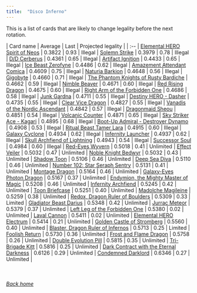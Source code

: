 ```yaml
---
title:  "Disco Inferno"
---
```


This is a list of cards that are likely to change legality before the next rotation.

| Card name | Average | Last | Projected legality |
| :-- |
[Elemental HERO Spirit of Neos](https://db.ygoprodeck.com/card/?search=Elemental%20HERO%20Spirit%20of%20Neos) | 0.3822 | 0.93 | Illegal |
[Solemn Strike](https://db.ygoprodeck.com/card/?search=Solemn%20Strike) | 0.3979 | 0.78 | Illegal |
[D/D Cerberus](https://db.ygoprodeck.com/card/?search=D/D%20Cerberus) | 0.4361 | 0.65 | Illegal |
[Artifact Ignition](https://db.ygoprodeck.com/card/?search=Artifact%20Ignition) | 0.4433 | 0.65 | Illegal |
[Ice Beast Zerofyne](https://db.ygoprodeck.com/card/?search=Ice%20Beast%20Zerofyne) | 0.4486 | 0.62 | Illegal |
[Amazement Attendant Comica](https://db.ygoprodeck.com/card/?search=Amazement%20Attendant%20Comica) | 0.4609 | 0.75 | Illegal |
[Naturia Barkion](https://db.ygoprodeck.com/card/?search=Naturia%20Barkion) | 0.4648 | 0.56 | Illegal |
[Gigobyte](https://db.ygoprodeck.com/card/?search=Gigobyte) | 0.4660 | 0.71 | Illegal |
[The Phantom Knights of Rusty Bardiche](https://db.ygoprodeck.com/card/?search=The%20Phantom%20Knights%20of%20Rusty%20Bardiche) | 0.4662 | 0.59 | Illegal |
[Nimble Beaver](https://db.ygoprodeck.com/card/?search=Nimble%20Beaver) | 0.4671 | 0.60 | Illegal |
[Red Rising Dragon](https://db.ygoprodeck.com/card/?search=Red%20Rising%20Dragon) | 0.4675 | 0.60 | Illegal |
[Right Arm of the Forbidden One](https://db.ygoprodeck.com/card/?search=Right%20Arm%20of%20the%20Forbidden%20One) | 0.4686 | 0.58 | Illegal |
[Junk Gardna](https://db.ygoprodeck.com/card/?search=Junk%20Gardna) | 0.4711 | 0.55 | Illegal |
[Destiny HERO - Dasher](https://db.ygoprodeck.com/card/?search=Destiny%20HERO%20-%20Dasher) | 0.4735 | 0.55 | Illegal |
[Clear Vice Dragon](https://db.ygoprodeck.com/card/?search=Clear%20Vice%20Dragon) | 0.4827 | 0.55 | Illegal |
[Vanadis of the Nordic Ascendant](https://db.ygoprodeck.com/card/?search=Vanadis%20of%20the%20Nordic%20Ascendant) | 0.4842 | 0.57 | Illegal |
[Dragonmaid Sheou](https://db.ygoprodeck.com/card/?search=Dragonmaid%20Sheou) | 0.4851 | 0.54 | Illegal |
[Volcanic Counter](https://db.ygoprodeck.com/card/?search=Volcanic%20Counter) | 0.4871 | 0.65 | Illegal |
[Sky Striker Ace - Kagari](https://db.ygoprodeck.com/card/?search=Sky%20Striker%20Ace%20-%20Kagari) | 0.4895 | 0.68 | Illegal |
[Boot-Up Admiral - Destroyer Dynamo](https://db.ygoprodeck.com/card/?search=Boot-Up%20Admiral%20-%20Destroyer%20Dynamo) | 0.4908 | 0.53 | Illegal |
[Ritual Beast Tamer Lara](https://db.ygoprodeck.com/card/?search=Ritual%20Beast%20Tamer%20Lara) | 0.4915 | 0.60 | Illegal |
[Galaxy Cyclone](https://db.ygoprodeck.com/card/?search=Galaxy%20Cyclone) | 0.4934 | 0.62 | Illegal |
[Infernity Launcher](https://db.ygoprodeck.com/card/?search=Infernity%20Launcher) | 0.4937 | 0.62 | Illegal |
[Skull Archfiend of Lightning](https://db.ygoprodeck.com/card/?search=Skull%20Archfiend%20of%20Lightning) | 0.4943 | 0.54 | Illegal |
[Successor Soul](https://db.ygoprodeck.com/card/?search=Successor%20Soul) | 0.4984 | 0.60 | Illegal |
[Red-Eyes Wyvern](https://db.ygoprodeck.com/card/?search=Red-Eyes%20Wyvern) | 0.5018 | 0.41 | Unlimited |
[Effect Veiler](https://db.ygoprodeck.com/card/?search=Effect%20Veiler) | 0.5032 | 0.47 | Unlimited |
[Noble Knight Bedwyr](https://db.ygoprodeck.com/card/?search=Noble%20Knight%20Bedwyr) | 0.5032 | 0.43 | Unlimited |
[Shadow Toon](https://db.ygoprodeck.com/card/?search=Shadow%20Toon) | 0.5106 | 0.46 | Unlimited |
[Deep Sea Diva](https://db.ygoprodeck.com/card/?search=Deep%20Sea%20Diva) | 0.5110 | 0.46 | Unlimited |
[Number 102: Star Seraph Sentry](https://db.ygoprodeck.com/card/?search=Number%20102:%20Star%20Seraph%20Sentry) | 0.5131 | 0.41 | Unlimited |
[Montage Dragon](https://db.ygoprodeck.com/card/?search=Montage%20Dragon) | 0.5164 | 0.46 | Unlimited |
[Galaxy-Eyes Photon Dragon](https://db.ygoprodeck.com/card/?search=Galaxy-Eyes%20Photon%20Dragon) | 0.5167 | 0.37 | Unlimited |
[Endymion, the Mighty Master of Magic](https://db.ygoprodeck.com/card/?search=Endymion,%20the%20Mighty%20Master%20of%20Magic) | 0.5208 | 0.46 | Unlimited |
[Infernity Archfiend](https://db.ygoprodeck.com/card/?search=Infernity%20Archfiend) | 0.5245 | 0.42 | Unlimited |
[Toon Briefcase](https://db.ygoprodeck.com/card/?search=Toon%20Briefcase) | 0.5251 | 0.40 | Unlimited |
[Madolche Magileine](https://db.ygoprodeck.com/card/?search=Madolche%20Magileine) | 0.5259 | 0.38 | Unlimited |
[Redox, Dragon Ruler of Boulders](https://db.ygoprodeck.com/card/?search=Redox,%20Dragon%20Ruler%20of%20Boulders) | 0.5309 | 0.33 | Limited |
[Gladiator Beast Darius](https://db.ygoprodeck.com/card/?search=Gladiator%20Beast%20Darius) | 0.5348 | 0.42 | Unlimited |
[Jurrac Meteor](https://db.ygoprodeck.com/card/?search=Jurrac%20Meteor) | 0.5379 | 0.37 | Unlimited |
[Left Leg of the Forbidden One](https://db.ygoprodeck.com/card/?search=Left%20Leg%20of%20the%20Forbidden%20One) | 0.5380 | 0.02 | Unlimited |
[Laval Cannon](https://db.ygoprodeck.com/card/?search=Laval%20Cannon) | 0.5411 | 0.02 | Unlimited |
[Elemental HERO Electrum](https://db.ygoprodeck.com/card/?search=Elemental%20HERO%20Electrum) | 0.5414 | 0.21 | Unlimited |
[Golden Castle of Stromberg](https://db.ygoprodeck.com/card/?search=Golden%20Castle%20of%20Stromberg) | 0.5560 | 0.40 | Unlimited |
[Blaster, Dragon Ruler of Infernos](https://db.ygoprodeck.com/card/?search=Blaster,%20Dragon%20Ruler%20of%20Infernos) | 0.5713 | 0.25 | Limited |
[Foolish Return](https://db.ygoprodeck.com/card/?search=Foolish%20Return) | 0.5730 | 0.36 | Unlimited |
[Frost and Flame Dragon](https://db.ygoprodeck.com/card/?search=Frost%20and%20Flame%20Dragon) | 0.5758 | 0.26 | Unlimited |
[Double Evolution Pill](https://db.ygoprodeck.com/card/?search=Double%20Evolution%20Pill) | 0.5815 | 0.35 | Unlimited |
[Tri-Brigade Kitt](https://db.ygoprodeck.com/card/?search=Tri-Brigade%20Kitt) | 0.5816 | 0.25 | Unlimited |
[Dark Contract with the Eternal Darkness](https://db.ygoprodeck.com/card/?search=Dark%20Contract%20with%20the%20Eternal%20Darkness) | 0.6126 | 0.29 | Unlimited |
[Condemned Darklord](https://db.ygoprodeck.com/card/?search=Condemned%20Darklord) | 0.6346 | 0.27 | Unlimited |

<br>

###### [Back home](index)
